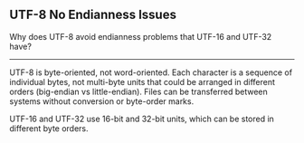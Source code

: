 ## UTF-8 No Endianness Issues

Why does UTF-8 avoid endianness problems that UTF-16 and UTF-32 have?

---

UTF-8 is byte-oriented, not word-oriented. Each character is a sequence of individual bytes, not multi-byte units that could be arranged in different orders (big-endian vs little-endian). Files can be transferred between systems without conversion or byte-order marks.

UTF-16 and UTF-32 use 16-bit and 32-bit units, which can be stored in different byte orders.

